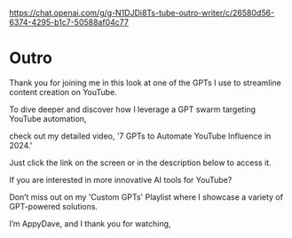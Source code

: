 https://chat.openai.com/g/g-N1DJDi8Ts-tube-outro-writer/c/26580d56-6374-4295-b1c7-50588af04c77

# Outro

Thank you for joining me in this look at one of the GPTs I use to streamline content creation on YouTube.

To dive deeper and discover how I leverage a GPT swarm targeting YouTube automation, 

check out my detailed video, '7 GPTs to Automate YouTube Influence in 2024.' 

Just click the link on the screen or in the description below to access it.

If you are interested in more innovative AI tools for YouTube? 

Don’t miss out on my 'Custom GPTs' Playlist where I showcase a variety of GPT-powered solutions.

I’m AppyDave, and I thank you for watching, 

